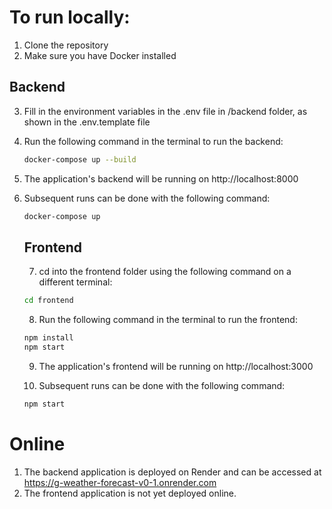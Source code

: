 # To run locally:

1.  Clone the repository
2.  Make sure you have Docker installed

## Backend

3.  Fill in the environment variables in the .env file in /backend folder, as shown in the .env.template file
4.  Run the following command in the terminal to run the backend:
    ```bash
    docker-compose up --build
    ```
5.  The application's backend will be running on http://localhost:8000
6.  Subsequent runs can be done with the following command:

    ```bash
    docker-compose up
    ```

    ## Frontend

    7. cd into the frontend folder using the following command on a different terminal:

    ```bash
    cd frontend
    ```

    8.  Run the following command in the terminal to run the frontend:

    ```bash
    npm install
    npm start
    ```

    9.  The application's frontend will be running on http://localhost:3000

    10. Subsequent runs can be done with the following command:

    ```bash
    npm start
    ```

# Online

1.  The backend application is deployed on Render and can be accessed at https://g-weather-forecast-v0-1.onrender.com
2.  The frontend application is not yet deployed online.
